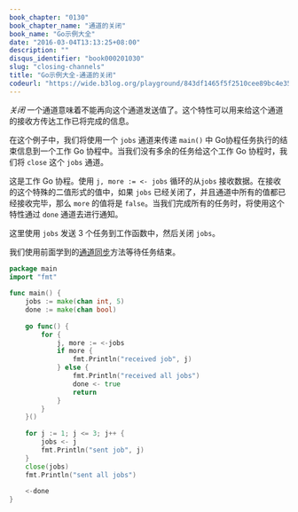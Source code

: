 ```yaml
---
book_chapter: "0130"
book_chapter_name: "通道的关闭"
book_name: "Go示例大全"
date: "2016-03-04T13:13:25+08:00"
description: ""
disqus_identifier: "book000201030"
slug: "closing-channels"
title: "Go示例大全-通道的关闭"
codeurl: "https://wide.b3log.org/playground/843df1465f5f2510cee89bc4e3579c32.go"
---
```

 
_关闭_ 一个通道意味着不能再向这个通道发送值了。这个特性可以用来给这个通道的接收方传达工作已将完成的信息。





在这个例子中，我们将使用一个 `jobs` 通道来传递 `main()` 中 Go协程任务执行的结束信息到一个工作 Go 协程中。当我们没有多余的任务给这个工作 Go 协程时，我们将 `close` 这个 `jobs` 通道。

这是工作 Go 协程。使用 `j, more := <- jobs` 循环的从`jobs` 接收数据。在接收的这个特殊的二值形式的值中，如果 `jobs` 已经关闭了，并且通道中所有的值都已经接收完毕，那么 `more` 的值将是 `false`。当我们完成所有的任务时，将使用这个特性通过 `done` 通道去进行通知。

这里使用 `jobs` 发送 3 个任务到工作函数中，然后关闭 `jobs`。

我们使用前面学到的[通道同步](../channel-synchronization/)方法等待任务结束。
 

```Go
package main  
import "fmt"  
 
func main() {
    jobs := make(chan int, 5)
    done := make(chan bool)  
 
    go func() {
        for {
            j, more := <-jobs
            if more {
                fmt.Println("received job", j)
            } else {
                fmt.Println("received all jobs")
                done <- true
                return
            }
        }
    }()  
 
    for j := 1; j <= 3; j++ {
        jobs <- j
        fmt.Println("sent job", j)
    }
    close(jobs)
    fmt.Println("sent all jobs")  
 
    <-done
}  
```

